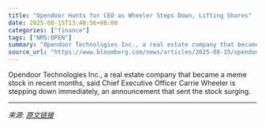 ```yaml
---
title: "Opendoor Hunts for CEO as Wheeler Steps Down, Lifting Shares"
date: 2025-08-15T13:40:56+08:00
categories: ["finance"]
tags: ["NMS:OPEN"]
summary: "Opendoor Technologies Inc., a real estate company that became a meme stock in recent months, said Chief Executive Officer Carrie Wheeler is stepping down immediately, an announcement that sent the sto"
source_url: "https://www.bloomberg.com/news/articles/2025-08-15/opendoor-hunts-for-new-ceo-as-wheeler-steps-down-lifting-shares"
---
```


Opendoor Technologies Inc., a real estate company that became a meme stock in recent months, said Chief Executive Officer Carrie Wheeler is stepping down immediately, an announcement that sent the stock surging.

---

*来源: [原文链接](https://www.bloomberg.com/news/articles/2025-08-15/opendoor-hunts-for-new-ceo-as-wheeler-steps-down-lifting-shares)*
